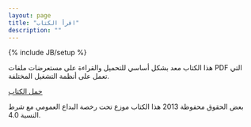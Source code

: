 ```yaml
---
layout: page
title: "اقرأ الكتاب"
description: ""
---
```

{% include JB/setup %}

هذا الكتاب معد بشكل أساسي للتحميل والقراءة على مستعرضات ملفات PDF التي تعمل على أنظمة التشغيل المختلفة.


<!-- HTML Button  code -->
<div><a class="w_button" href="download.html" onclick="Save('O18','Y');Save('AF','N');Enter('n');window.location='readonline.html';return false;"><ins>حمل الكتاب</ins></a> </div>
<!--/ HTML Button code -->

بعض الحقوق محفوظة 2013 
هذا الكتاب موزع تحت رخصة البداع العمومي  مع شرط النسبة  4.0.‬
